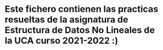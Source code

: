 # Este fichero contienen las practicas resueltas de la asignatura de Estructura de Datos No Lineales de la UCA curso 2021-2022 :)
